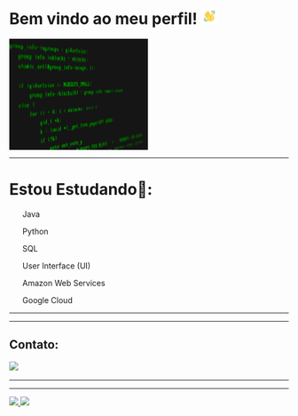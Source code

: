 # Bem vindo ao meu perfil! <img src="gif/wave.gif" alt="waving hands" style="height: 30px; width:30px;"/>
<img src="gif/code1.gif" alt="waving hands" align=center style="height: 200px; width:250px;"/>

---
# Estou Estudando📖:

<ul>Java</ul>
<ul>Python</ul>
<ul>SQL</ul>
<ul>User Interface (UI)</ul>
<ul>Amazon Web Services</ul>
<ul>Google Cloud</ul>

---
--- 
## Contato:
<div>
  <a href="https://www.linkedin.com/in/eduardo-amorim17" target="_blank"><img src="https://img.shields.io/badge/-LinkedIn-%230077B5?style=for-the-badge&logo=linkedin&logoColor=white" target="_blank"></a>
</div>

---
---

<div>
<a href="https://github.com/Edu-Amorim2">
<img height="180em" src="https://github-readme-stats.vercel.app/api/top-langs/?username=edu-Amorim2&layout=compact&langs_count=7&theme=blue-green"/>
<img height="180em" src="https://github-readme-stats.vercel.app/api?username=edu-Amorim2&show_icons=true&theme=blue-green&include_all_commits=true&count_private=true"/>
</div>
